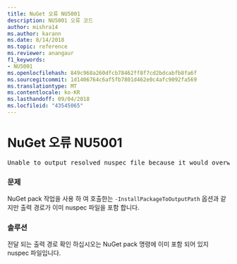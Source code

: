 ```yaml
---
title: NuGet 오류 NU5001
description: NU5001 오류 코드
author: mishra14
ms.author: karann
ms.date: 8/14/2018
ms.topic: reference
ms.reviewer: anangaur
f1_keywords:
- NU5001
ms.openlocfilehash: 849c968a260dfcb78462ff8f7cd2bdcabfb8fa6f
ms.sourcegitcommit: 1d1406764c6af5fb7801d462e0c4afc9092fa569
ms.translationtype: MT
ms.contentlocale: ko-KR
ms.lasthandoff: 09/04/2018
ms.locfileid: "43545065"
---
```

# <a name="nuget-error-nu5001"></a>NuGet 오류 NU5001
<pre>Unable to output resolved nuspec file because it would overwrite the original at 'F:\project\project.nuspec'.</pre>

### <a name="issue"></a>문제

NuGet pack 작업을 사용 하 여 호출한는 `-InstallPackageToOutputPath` 옵션과 같지만 출력 경로가 이미 nuspec 파일을 포함 합니다.


### <a name="solution"></a>솔루션

전달 되는 출력 경로 확인 하십시오는 NuGet pack 명령에 이미 포함 되어 있지 nuspec 파일입니다.


